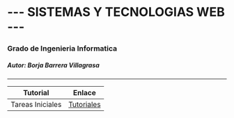 # --- SISTEMAS Y TECNOLOGIAS WEB ---

### Grado de Ingenieria Informatica
##### Autor: Borja Barrera Villagrasa
***
Tutorial | Enlace
--|--
Tareas Iniciales|[Tutoriales](http://alu0100498820.github.io/TutorialesSYTW/Turorial1/tutorial_Tareas_Iniciales.html)
